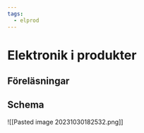 ```yaml
---
tags:
  - elprod
---
```

# Elektronik i produkter

## Föreläsningar


## Schema
![[Pasted image 20231030182532.png]]
